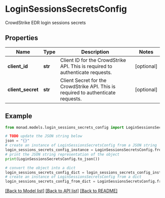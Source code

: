 # LoginSessionsSecretsConfig

CrowdStrike EDR login sessions secrets

## Properties

Name | Type | Description | Notes
------------ | ------------- | ------------- | -------------
**client_id** | **str** | Client ID for the CrowdStrike API. This is required to authenticate requests. | [optional] 
**client_secret** | **str** | Client Secret for the CrowdStrike API. This is required to authenticate requests. | [optional] 

## Example

```python
from monad.models.login_sessions_secrets_config import LoginSessionsSecretsConfig

# TODO update the JSON string below
json = "{}"
# create an instance of LoginSessionsSecretsConfig from a JSON string
login_sessions_secrets_config_instance = LoginSessionsSecretsConfig.from_json(json)
# print the JSON string representation of the object
print(LoginSessionsSecretsConfig.to_json())

# convert the object into a dict
login_sessions_secrets_config_dict = login_sessions_secrets_config_instance.to_dict()
# create an instance of LoginSessionsSecretsConfig from a dict
login_sessions_secrets_config_from_dict = LoginSessionsSecretsConfig.from_dict(login_sessions_secrets_config_dict)
```
[[Back to Model list]](../README.md#documentation-for-models) [[Back to API list]](../README.md#documentation-for-api-endpoints) [[Back to README]](../README.md)


